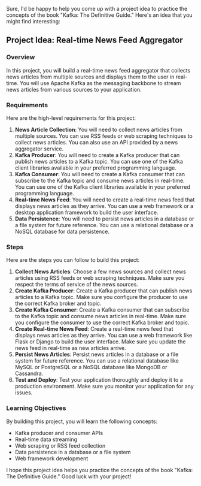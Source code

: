 Sure, I'd be happy to help you come up with a project idea to practice the concepts of the book "Kafka: The Definitive Guide." Here's an idea that you might find interesting:

## Project Idea: Real-time News Feed Aggregator

### Overview

In this project, you will build a real-time news feed aggregator that collects news articles from multiple sources and displays them to the user in real-time. You will use Apache Kafka as the messaging backbone to stream news articles from various sources to your application.

### Requirements

Here are the high-level requirements for this project:

1. **News Article Collection**: You will need to collect news articles from multiple sources. You can use RSS feeds or web scraping techniques to collect news articles. You can also use an API provided by a news aggregator service.
2. **Kafka Producer**: You will need to create a Kafka producer that can publish news articles to a Kafka topic. You can use one of the Kafka client libraries available in your preferred programming language.
3. **Kafka Consumer**: You will need to create a Kafka consumer that can subscribe to the Kafka topic and consume news articles in real-time. You can use one of the Kafka client libraries available in your preferred programming language.
4. **Real-time News Feed**: You will need to create a real-time news feed that displays news articles as they arrive. You can use a web framework or a desktop application framework to build the user interface.
5. **Data Persistence**: You will need to persist news articles in a database or a file system for future reference. You can use a relational database or a NoSQL database for data persistence.

### Steps

Here are the steps you can follow to build this project:

1. **Collect News Articles**: Choose a few news sources and collect news articles using RSS feeds or web scraping techniques. Make sure you respect the terms of service of the news sources.
2. **Create Kafka Producer**: Create a Kafka producer that can publish news articles to a Kafka topic. Make sure you configure the producer to use the correct Kafka broker and topic.
3. **Create Kafka Consumer**: Create a Kafka consumer that can subscribe to the Kafka topic and consume news articles in real-time. Make sure you configure the consumer to use the correct Kafka broker and topic.
4. **Create Real-time News Feed**: Create a real-time news feed that displays news articles as they arrive. You can use a web framework like Flask or Django to build the user interface. Make sure you update the news feed in real-time as new articles arrive.
5. **Persist News Articles**: Persist news articles in a database or a file system for future reference. You can use a relational database like MySQL or PostgreSQL or a NoSQL database like MongoDB or Cassandra.
6. **Test and Deploy**: Test your application thoroughly and deploy it to a production environment. Make sure you monitor your application for any issues.

### Learning Objectives

By building this project, you will learn the following concepts:

- Kafka producer and consumer APIs
- Real-time data streaming
- Web scraping or RSS feed collection
- Data persistence in a database or a file system
- Web framework development

I hope this project idea helps you practice the concepts of the book "Kafka: The Definitive Guide." Good luck with your project!